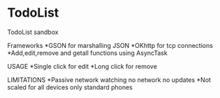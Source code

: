 # TodoList
TodoList sandbox

Frameworks
*GSON for marshalling JSON
*OKhttp for tcp connections
*Add,edit,remove and getall functions using AsyncTask

USAGE
*Single click for edit
*Long click for remove

LIMITATIONS
*Passive network watching no network no updates
*Not scaled for all devices only standard phones